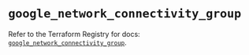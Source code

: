 # `google_network_connectivity_group`

Refer to the Terraform Registry for docs: [`google_network_connectivity_group`](https://registry.terraform.io/providers/hashicorp/google/6.40.0/docs/resources/network_connectivity_group).
